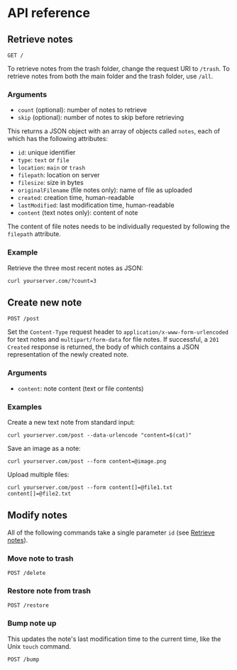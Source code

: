# API reference

## Retrieve notes
	GET /

To retrieve notes from the trash folder, change the request URI to `/trash`. To
retrieve notes from both the main folder and the trash folder, use `/all`.

### Arguments
- `count` (optional): number of notes to retrieve
- `skip` (optional): number of notes to skip before retrieving

This returns a JSON object with an array of objects called `notes`, each of
which has the following attributes:

- `id`: unique identifier
- `type`: `text` or `file`
- `location`: `main` or `trash`
- `filepath`: location on server
- `filesize`: size in bytes
- `originalFilename` (file notes only): name of file as uploaded
- `created`: creation time, human-readable
- `lastModified`: last modification time, human-readable
- `content` (text notes only): content of note

The content of file notes needs to be individually requested by following the
`filepath` attribute.

### Example
Retrieve the three most recent notes as JSON:

	curl yourserver.com/?count=3

## Create new note
	POST /post

Set the `Content-Type` request header to `application/x-www-form-urlencoded` for
text notes and `multipart/form-data` for file notes. If successful, a `201
Created` response is returned, the body of which contains a JSON representation
of the newly created note.

### Arguments
- `content`: note content (text or file contents)

### Examples
Create a new text note from standard input:

	curl yourserver.com/post --data-urlencode "content=$(cat)"

Save an image as a note:

	curl yourserver.com/post --form content=@image.png

Upload multiple files:

	curl yourserver.com/post --form content[]=@file1.txt content[]=@file2.txt

## Modify notes
All of the following commands take a single parameter `id` (see [Retrieve
notes](#retrieve-notes)).

### Move note to trash
	POST /delete

### Restore note from trash
	POST /restore

### Bump note up
This updates the note's last modification time to the current time, like the
Unix `touch` command.

	POST /bump
